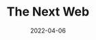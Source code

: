 ---
title: "The Next Web"
hash: "182cf60c6e9d1f6f7d1f557176ca5a84"
original: "https://thenextweb.com/feed"
date: "2022-04-06"
feedType: "RSS"
---